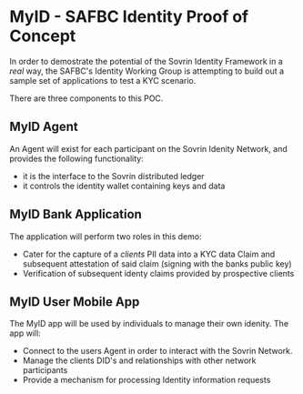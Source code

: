 # MyID - SAFBC Identity Proof of Concept

In order to demostrate the potential of the Sovrin Identity Framework in a _real_ way, the SAFBC's Identity Working Group is attempting to build out a sample set of applications to test a KYC scenario.

There are three components to this POC.

## MyID Agent

An Agent will exist for each participant on the Sovrin Idenity Network, and provides the following functionality:

* it is the interface to the Sovrin distributed ledger
* it controls the identity wallet containing keys and data

## MyID Bank Application

The application will perform two roles in this demo:

* Cater for the capture of a _clients_ PII data into a KYC data Claim and subsequent attestation of said claim (signing with the banks public key)
* Verification of subsequent identy claims provided by prospective clients

## MyID User Mobile App

The MyID app will be used by individuals to manage their own idenity. The app will:

* Connect to the users Agent in order to interact with the Sovrin Network.
* Manage the clients DID's and relationships with other network participants
* Provide a mechanism for processing Identity information requests